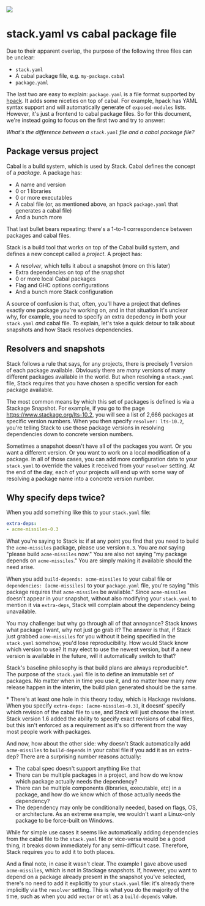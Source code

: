 <div class="hidden-warning"><a href="https://docs.haskellstack.org/"><img src="https://rawgit.com/commercialhaskell/stack/master/doc/img/hidden-warning.svg"></a></div>

# stack.yaml vs cabal package file

Due to their apparent overlap, the purpose of the following three files can be
unclear:

* `stack.yaml`
* A cabal package file, e.g. `my-package.cabal`
* `package.yaml`

The last two are easy to explain: `package.yaml` is a file format supported by
[hpack](https://github.com/sol/hpack#readme). It adds some niceties on top of
cabal. For example, hpack has YAML syntax support and will automatically
generate of `exposed-modules` lists. However, it's just a frontend to cabal
package files. So for this document, we're instead going to focus on the first
two and try to answer:

_What's the difference between a `stack.yaml` file and a cabal package file?_

## Package versus project

Cabal is a build system, which is used by Stack. Cabal defines the concept of a
_package_. A package has:

* A name and version
* 0 or 1 libraries
* 0 or more executables
* A cabal file (or, as mentioned above, an hpack `package.yaml` that
  generates a cabal file)
* And a bunch more

That last bullet bears repeating: there's a 1-to-1 correspondence between
packages and cabal files. 

Stack is a build tool that works on top of the Cabal build system, and defines
a new concept called a _project_. A project has:

* A _resolver_, which tells it about a snapshot (more on this later)
* Extra dependencies on top of the snapshot
* 0 or more local Cabal packages
* Flag and GHC options configurations
* And a bunch more Stack configuration

A source of confusion is that, often, you'll have a project that defines
exactly one package you're working on, and in that situation it's unclear why,
for example, you need to specify an extra depedency in both your `stack.yaml`
_and_ cabal file. To explain, let's take a quick detour to talk about snapshots
and how Stack resolves dependencies.

## Resolvers and snapshots

Stack follows a rule that says, for any projects, there is precisely 1 version
of each package available. Obviously there are _many_ versions of many
different packages available in the world. But when resolving a `stack.yaml`
file, Stack requires that you have chosen a specific version for each package
available.

The most common means by which this set of packages is defined is via a
Stackage Snapshot. For example, if you go to the page
<https://www.stackage.org/lts-10.2>, you will see a list of 2,666 packages at
specific version numbers. When you then specify `resolver: lts-10.2`, you're
telling Stack to use those package versions in resolving dependencies down to
concrete version numbers.

Sometimes a snapshot doesn't have all of the packages you want. Or you want a
different version. Or you want to work on a local modification of a package. In
all of those cases, you can add more configuration data to your `stack.yaml` to
override the values it received from your `resolver` setting. At the end of the
day, each of your projects will end up with some way of resolving a package
name into a concrete version number.

## Why specify deps twice?

When you add something like this to your `stack.yaml` file:

```yaml
extra-deps:
- acme-missiles-0.3
```

What you're saying to Stack is: if at any point you find that you need to build
the `acme-missiles` package, please use version `0.3`. You are _not_ saying
"please build `acme-missiles` now." You are also not saying "my package depends
on `acme-missiles`." You are simply making it available should the need arise.

When you add `build-depends: acme-missiles` to your cabal file or
`dependencies: [acme-missiles]` to your `package.yaml` file, you're saying
"this package requires that `acme-missiles` be available." Since
`acme-missiles` doesn't appear in your snapshot, without also modifying your
`stack.yaml` to mention it via `extra-deps`, Stack will complain about the
dependency being unavailable.

You may challenge: but why go through all of that annoyance? Stack knows what
package I want, why not just go grab it? The answer is that, if Stack just
grabbed `acme-missiles` for you without it being specified in the `stack.yaml`
somehow, you'd lose reproducibility. How would Stack know which version to use?
It may elect to use the newest version, but if a new version is available in
the future, will it automatically switch to that?

Stack's baseline philosophy is that build plans are always reproducible\*. The
purpose of the `stack.yaml` file is to define an immutable set of packages. No
matter when in time you use it, and no matter how many new release happen in
the interim, the build plan generated should be the same.

\* There's at least one hole in this theory today, which is Hackage revisions.
When you specify `extra-deps: [acme-missiles-0.3]`, it doesnt' specify which
revision of the cabal file to use, and Stack will just choose the latest. Stack
version 1.6 added the ability to specify exact revisions of cabal files, but
this isn't enforced as a requirement as it's so different from the way most
people work with packages.

And now, how about the other side: why doesn't Stack automatically add
`acme-missiles` to `build-depends` in your cabal file if you add it as an
extra-dep? There are a surprising number reasons actually:

* The cabal spec doesn't support anything like that
* There can be multiple packages in a project, and how do we know which package
  actually needs the dependency?
* There can be multiple components (libraries, executable, etc) in a package,
  and how do we know which of those actually needs the dependency?
* The dependency may only be conditionally needed, based on flags, OS, or
  architecture. As an extreme example, we wouldn't want a Linux-only package to
  be force-built on Windows.

While for simple use cases it seems like automatically adding dependencies from
the cabal file to the `stack.yaml` file or vice-versa would be a good thing, it
breaks down immediately for any semi-difficult case. Therefore, Stack requires
you to add it to both places.

And a final note, in case it wasn't clear. The example I gave above used
`acme-missiles`, which is not in Stackage snapshots. If, however, you want to
depend on a package already present in the snapshot you've selected, there's no
need to add it explicitly to your `stack.yaml` file: it's already there
implicitly via the `resolver` setting. This is what you do the majority of the
time, such as when you add `vector` or `mtl` as a `build-depends` value.
